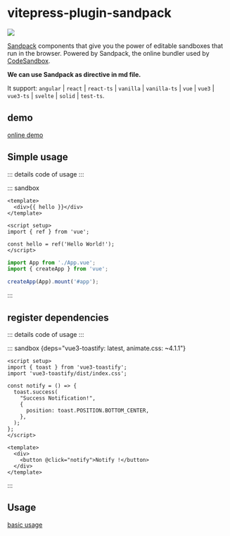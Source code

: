 # vitepress-plugin-sandpack

![](https://www.js-bridge.com/articles/sandpack.png)

<a href="https://www.npmjs.com/package/sandpack-vue3" target="_blank">Sandpack</a> components that give you the power of editable sandboxes that run in the browser. Powered by Sandpack, the online bundler used by <a href="https://codesandbox.io/" target="_blank">CodeSandbox</a>.

**We can use Sandpack as directive in md file.**

It support: `angular` | `react` | `react-ts` | `vanilla` | `vanilla-ts` | `vue` | `vue3` | `vue3-ts` | `svelte` | `solid` | `test-ts`.

## demo

<a href="https://stackblitz.com/edit/vitejs-vite-79ocfq" target="_blank">online demo</a>

## Simple usage

<script setup>
import intro from '../codes/Intro.ts';
import introAdvance from '../codes/IntroAdvance.ts';
</script>

::: details code of usage
<CodePanel :value="intro" />
:::

::: sandbox
```vue /src/App.vue
<template>
  <div>{{ hello }}</div>
</template>

<script setup>
import { ref } from 'vue';

const hello = ref('Hello World!');
</script>
```

```js /src/main.js
import App from './App.vue';
import { createApp } from 'vue';

createApp(App).mount('#app');
```
:::

## register dependencies

::: details code of usage
<CodePanel :value="introAdvance" />
:::

::: sandbox {deps="vue3-toastify: latest, animate.css: ~4.1.1"}
```vue /src/App.vue
<script setup>
import { toast } from 'vue3-toastify';
import 'vue3-toastify/dist/index.css';

const notify = () => {
  toast.success(
    "Success Notification!",
    {
      position: toast.POSITION.BOTTOM_CENTER,
    },
  );
};
</script>

<template>
  <div>
    <button @click="notify">Notify !</button>
  </div>
</template>
```
:::

## Usage

[basic usage](./../basic-usage/entry.md)
